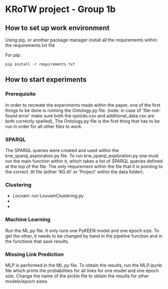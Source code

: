 # KRoTW project - Group 1b

## How to set up work environment

Using pip, or another package manager install all the requirements within the requirements.txt file

For pip:
```
pip install -r requirements.txt
```


## How to start experiments

### Prerequisite 
In order to recreate the experiments made within the paper, one of the first things to be done is running the Ontology.py file. (note: in case of 'file-not-found error' make sure both the opioids.csv and additional_data.csv are both correctly spelled), The Ontology.py file is the first thing that has to be run in order for all other files to work.

### SPARQL
The SPARQL queries were created and used within the krw_sparql_exploration.py file. To run krw_sparql_exploration.py one must run the main function within it, which takes a list of SPARQL queries defined at the top of the file. The only requirement within the file that it is pointing to the correct .ttl file (either 'KG.ttl' or 'Project' within the data folder). 

### Clustering
- Louvain: run LouvainClustering.py
- 
- 

### Machine Learning
Run the ML.py file. It only runs one PyKEEN model and one epoch size. To get the other, it needs to be changed by hand in the pipeline function and in the functions that save results.

### Missing Link Prediction
MLP is performed in the ML.py file. To obtain the results, run the MLP.ipynb file which prints the probabilities for all links for one model and one epoch size. Change the name of the pickle file to obtain the results for other models/epoch sizes.
